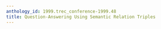 ```yaml
---
anthology_id: 1999.trec_conference-1999.48
title: Question-Answering Using Semantic Relation Triples
---
```

